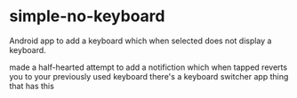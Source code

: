 # simple-no-keyboard
Android app to add a keyboard which when selected does not display a keyboard.

made a half-hearted attempt to add a notifiction which when tapped reverts you to your previously used keyboard
there's a keyboard switcher app thing that has this